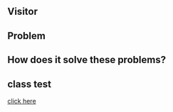 ## Visitor

## Problem

## How does it solve these problems?

## class test
[click here](../../../../../../../src/test/java/com/andeerlb/gof/observer/VisitorTest.java)